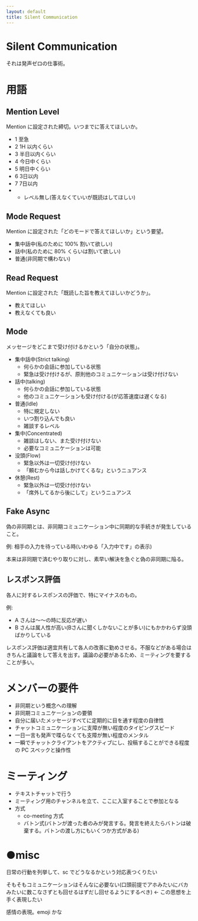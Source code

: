 ```yaml
---
layout: default
title: Silent Communication
---
```


# Silent Communication
それは発声ゼロの仕事術。

# 用語

## Mention Level
Mention に設定された締切。いつまでに答えてほしいか。

- 1 至急
- 2 1H 以内くらい
- 3 半日以内くらい
- 4 今日中くらい
- 5 明日中くらい
- 6 3日以内
- 7 7日以内
- - レベル無し(答えなくていいが既読はしてほしい)

## Mode Request
Mention に設定された「どのモードで答えてほしいか」という要望。

- 集中話中(私のために 100% 割いて欲しい)
- 話中(私のために 80% くらいは割いて欲しい)
- 普通(非同期で構わない)

## Read Request
Mention に設定された「既読した旨を教えてほしいかどうか」。

- 教えてほしい
- 教えなくても良い

## Mode
メッセージをどこまで受け付けるかという「自分の状態」。

- 集中話中(Strict talking)
  - 何らかの会話に参加している状態
  - 緊急は受け付けるが、原則他のコミュニケーションは受け付けない
- 話中(talking)
  - 何らかの会話に参加している状態
  - 他のコミュニケーションも受け付ける(が応答速度は遅くなる)
- 普通(Idle)
  - 特に規定しない
  - いつ割り込んでも良い
  - 雑談するレベル
- 集中(Concentrated)
  - 雑談はしない、また受け付けない
  - 必要なコミュニケーションは可能
- 没頭(Flow)
  - 緊急以外は一切受け付けない
  - 「頼むから今は話しかけてくるな」というニュアンス
- 休憩(Rest)
  - 緊急以外は一切受け付けない
  - 「席外してるから後にして」というニュアンス

## Fake Async
偽の非同期とは、非同期コミュニケーション中に同期的な手続きが発生していること。

例: 相手の入力を待っている時(いわゆる「入力中です」の表示)

本来は非同期で済むやり取りに対し、素早い解決を急ぐと偽の非同期に陥る。

## レスポンス評価
各人に対するレスポンスの評価で、特にマイナスのもの。

例:

- A さんは～～の時に反応が遅い
- B さんは属人性が高い(Bさんに聞くしかないことが多い)にもかかわらず没頭ばかりしている

レスポンス評価は適宜共有して各人の改善に勤めさせる。不服などがある場合はきちんと議論をして答えを出す。議論の必要があるため、ミーティングを要することが多い。

# メンバーの要件
- 非同期という概念への理解
- 非同期コミュニケーションの要領
- 自分に届いたメッセージすべてに定期的に目を通す程度の自律性
- チャットコミュニケーションに支障が無い程度のタイピングスピード
- 一日一言も発声で喋らなくても支障が無い程度のメンタル
- 一瞬でチャットクライアントをアクティブにし、投稿することができる程度の PC スペックと操作性

# ミーティング
- テキストチャットで行う
- ミーティング用のチャンネルを立て、ここに入室することで参加となる
- 方式
  - co-meeting 方式
  - バトン式(バトンが渡った者のみが発言する。発言を終えたらバトンは破棄する。バトンの渡し方にもいくつか方式がある)

# ●misc
日常の行動を列挙して、sc でどうなるかという対応表つくりたい

そもそもコミュニケーションはそんなに必要ない(口頭前提でアホみたいにバカみたいに数こなさずとも回せるはずだし回せるようにするべき) ← この思想を上手く表現したい

感情の表現。emoji かな
